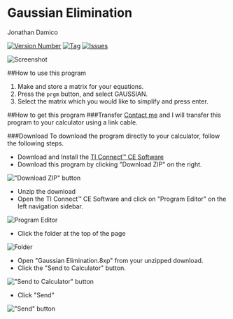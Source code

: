 Gaussian Elimination
====================
Jonathan Damico


[![Version Number](https://img.shields.io/github/release/jononon/GaussianElimination.svg)](https://github.com/jononon/GaussianElimination.svg)
[![Tag](https://img.shields.io/github/tag/jononon/GaussianElimination.svg)](https://github.com/jononon/GaussianElimination.svg)
[![Issues](https://img.shields.io/github/issues/jononon/GaussianElimination.svg)](https://github.com/jononon/GaussianElimination.svg)

![Screenshot](http://puu.sh/nbX4n/2ef9b71e9c.png)

##How to use this program
1. Make and store a matrix for your equations.
2. Press the `prgm` button, and select GAUSSIAN.
3. Select the matrix which you would like to simplify and press enter.


##How to get this program
###Transfer
[Contact me](http://jonathandamico.me/contact) and I will transfer this program to your calculator using a link cable.

###Download
To download the program directly to your calculator, follow the following steps.

* Download and Install the [TI Connect™ CE Software](https://education.ti.com/en/us/products/computer_software/connectivity-software/ti-connect-ce-software/tabs/overview)
* Download this program by clicking "Download ZIP" on the right.

!["Download ZIP" button](http://puu.sh/jWRgp/4a6940d1d3.png)
* Unzip the download
* Open the TI Connect™ CE Software and click on "Program Editor" on the left navigation sidebar.

![Program Editor](http://puu.sh/jWRl7/bbc01ee758.png)

* Click the folder at the top of the page

![Folder](http://puu.sh/jWRm5/4937683a3d.png)

* Open "Gaussian Elimination.8xp" from your unzipped download.
* Click the "Send to Calculator" button.

!["Send to Calculator" button](http://puu.sh/jWR4B/4dab64d0d3.png)

* Click "Send"

!["Send" button](http://puu.sh/jWR8y/42e05b3f18.png)
